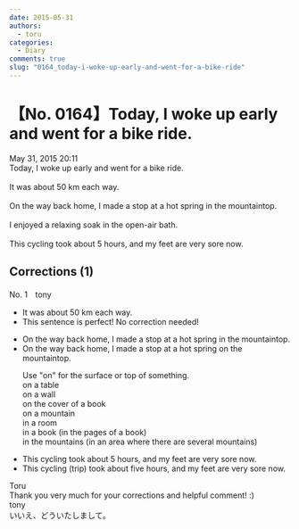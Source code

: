 ```yaml
---
date: 2015-05-31
authors:
  - toru
categories:
  - Diary
comments: true
slug: "0164_today-i-woke-up-early-and-went-for-a-bike-ride"
---
```


# 【No. 0164】Today, I woke up early and went for a bike ride.
<div class="date">May 31, 2015 20:11</div>
<div id="post"><div id="body_show_ori">
Today, I woke up early and went for a bike ride.<br/><br/>It was about 50 km each way.<br/><br/>On the way back home, I made a stop at a hot spring in the mountaintop.<br/><br/>I enjoyed a relaxing soak in the open-air bath.<br/><br/>This cycling took about 5 hours, and my feet are very sore now.
</div></div>

<!-- more -->


## Corrections (1)
<div id="block"><div class="first_name"> No. 1　<span class="just_name">tony</span></div><div id="block2">
<ul class="correction_field">
<li class="incorrect">It was about 50 km each way.</li>
<li class="corrected perfect">This sentence is perfect! No correction needed!</li>
</ul>
<ul class="correction_field">
<li class="incorrect">On the way back home, I made a stop at a hot spring in the mountaintop.</li>
<li class="corrected correct">
On the way back home, I made a stop at a hot spring <span class="f_red">on</span> the mountaintop.
<p class="correction_comment">Use "on" for the surface or top of something.<br/>on a table<br/>on a wall<br/>on the cover of a book<br/>on a mountain<br/>in a room<br/>in a book (in the pages of a book)<br/>in the mountains (in an area where there are several mountains)</p>
</li>
</ul>
<ul class="correction_field">
<li class="incorrect">This cycling took about 5 hours, and my feet are very sore now.</li>
<li class="corrected correct">
This cycling (trip) took about <span class="f_blue">five</span> hours, and my feet are very sore now.
</li>
</ul>
</div><div class="name"><span class="just_name">Toru</span><br>
Thank you very much for your corrections and helpful comment! :)
</div>
<div class="name"><span class="just_name">tony</span><br>
いいえ、どういたしまして。
</div>
</div>
